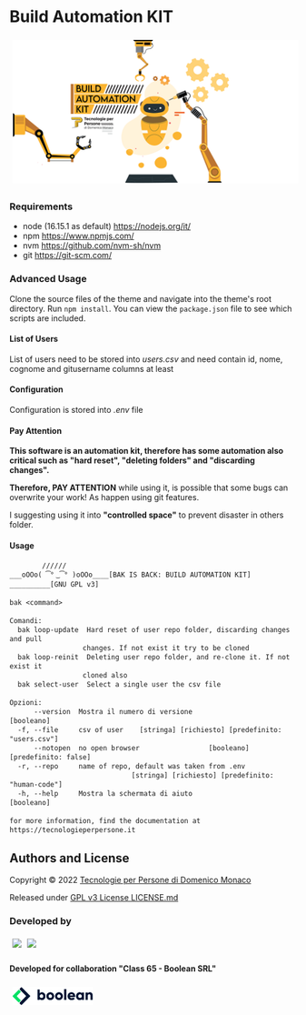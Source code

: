 # Build Automation KIT

<img  style="margin:5px" src="docs/build-automation-kit-cover.png" />

### Requirements

* node (16.15.1 as default) <https://nodejs.org/it/> 
* npm <https://www.npmjs.com/>
* nvm <https://github.com/nvm-sh/nvm>
* git <https://git-scm.com/>

### Advanced Usage

Clone the source files of the theme and navigate into the theme's root directory. Run `npm install`. You can view the `package.json` file to see which scripts are included.

#### List of Users
List of users need to be stored into *users.csv* and need contain id, nome, cognome and gitusername columns at least

#### Configuration
Configuration is stored into *.env* file

#### Pay Attention

**This software is an automation kit, therefore has some automation also critical such as "hard reset", "deleting folders" and "discarding changes".** 

 **Therefore, PAY ATTENTION** while using it, is possible that some bugs can overwrite your work! As happen using git features.

I suggesting using it into **"controlled space"** to prevent disaster in others folder.

#### Usage
          
            //////
    ___oOOo( ͡° ͜ ͡° )oOOo____[BAK IS BACK: BUILD AUTOMATION KIT] __________[GNU GPL v3]

    bak <command>

    Comandi:
      bak loop-update  Hard reset of user repo folder, discarding changes and pull
                      changes. If not exist it try to be cloned
      bak loop-reinit  Deleting user repo folder, and re-clone it. If not exist it
                      cloned also
      bak select-user  Select a single user the csv file

    Opzioni:
          --version  Mostra il numero di versione                         [booleano]
      -f, --file     csv of user    [stringa] [richiesto] [predefinito: "users.csv"]
          --notopen  no open browser                 [booleano] [predefinito: false]
      -r, --repo     name of repo, default was taken from .env
                                  [stringa] [richiesto] [predefinito: "human-code"]
      -h, --help     Mostra la schermata di aiuto                         [booleano]

    for more information, find the documentation at https://tecnologieperpersone.it

## Authors and License
Copyright © 2022 [Tecnologie per Persone di Domenico Monaco](https://www.tecnologieperpersone.it) 

Released under [GPL v3 License LICENSE.md](LICENSE)

### Developed by 
[<img align="left" style="margin:5px" src="http://cdn.tecnologieperpersone.it/img/dmonaco_happy_hacking.png" height="32" />](https://blog.domenicomonaco.it)

[<img style="margin:5px" src="http://cdn.tecnologieperpersone.it/img/tecnologie-per-persone-logo.png" height="32" />](https://tecnologieperpersone.it)

#### Developed for collaboration "Class 65 - Boolean SRL"

[<img style="margin:5px" src="docs/boolean-logo.png" height="32" />](https://boolean.careers/)
